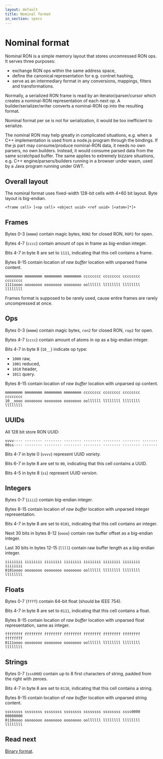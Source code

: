 ```yaml
---
layout: default
title: Nominal format
in_section: specs
---
```


# Nominal format

Nominal RON is a simple memory layout that stores uncomressed RON ops. It serves three purposes:

- exchange RON ops within the same address space,
- define the canonical representation for e.g. contnet hashing,
- serve as an intermediary format in any conversions, mappings, filters and transformations.

Normally, a serialized RON frame is read by an iterator/parser/cursor which creates a nominal-RON representation of each next op. A builder/serializer/writer converts a nominal-RON op into the resulting format.

Nominal format per se is not for serialization, it would be too inefficient to serialize.

The nominal RON may help greatly in complicated situations, e.g. when a C++ implementation is used from a node.js program through the bindings. If the js part may consume/produce nominal-RON data, it needs no own parsers, no own builders. Instead, it would consume parsed data from the same scratchpad buffer. The same applies to extremely bizzare situations, e.g. C++ engine/parsers/builders running in a browser under wasm, used by a Java program running under GWT.

## Overall layout

The nominal format uses fixed-width 128-bit cells with 4+60 bit layout. Byte layout is big-endian.

```
<frame cell> [<op cell> <object uuid> <ref uuid> [<atom>]*]+
```

## Frames

Bytes 0-3 (`mmmm`) contain magic bytes, `RON2` for closed RON, `ROP2` for open.

Bytes 4-7 (`cccc`) contain amount of ops in frame as big-endian integer.

Bits 4-7 in byte 8 are set to `1111`, indicating that this cell contains a frame.

Bytes 8-15 contain location of *raw buffer* location with unparsed frame content.

```
mmmmmmmm mmmmmmmm mmmmmmmm mmmmmmmm cccccccc cccccccc cccccccc cccccccc
1111oooo oooooooo oooooooo oooooooo oollllll llllllll llllllll llllllll
```

Frames format is supposed to be rarely used, cause entire frames are rarely uncompressed at once.

## Ops

Bytes 0-3 (`mmmm`) contain magic bytes, `ron2` for closed RON, `rop2` for open.

Bytes 4-7 (`cccc`) contain amount of atoms in op as a big-endian integer.

Bits 4-7 in byte 8 (`10__`) indicate op type:

- `1000` raw,
- `1001` reduced,
- `1010` header,
- `1011` query.

Bytes 8-15 contain location of *raw buffer* location with unparsed op content.

```
mmmmmmmm mmmmmmmm mmmmmmmm mmmmmmmm cccccccc cccccccc cccccccc cccccccc
10__oooo oooooooo oooooooo oooooooo oollllll llllllll llllllll llllllll
```

## UUIDs

All 128 bit store RON UUID:

```
vvvv···· ········ ········ ········ ········ ········ ········ ·······
00ss···· ········ ········ ········ ········ ········ ········ ·······
```

Bits 4-7 in byte 0 (`vvvv`) represent UUID *variety.*

Bits 6-7 in byte 8 are set to `00`, indicating that this cell contains a UUID.

Bits 4-5 in byte 8 (`ss`) represent UUID *version*.

## Integers

Bytes 0-7 (`iiii`) contain big-endian integer.

Bytes 8-15 contain location of *raw buffer* location with unparsed integer representation.

Bits 4-7 in byte 8 are set to `0101`, indicating that this cell contains an integer.

Next 30 bits in bytes 8-12 (`oooo`) contain raw buffer offset as a big-endian integer.

Last 30 bits in bytes 12-15 (`llll`) contain raw buffer length as a big-endian integer.

```
iiiiiiii iiiiiiii iiiiiiii iiiiiiii iiiiiiii iiiiiiii iiiiiiii iiiiiiii
0101oooo oooooooo oooooooo oooooooo oollllll llllllll llllllll llllllll
```

## Floats

Bytes 0-7 (`ffff`) contain 64-bit float (should be IEEE 754).

Bits 4-7 in byte 8 are set to `0111`, indicating that this cell contains a float.

Bytes 8-15 contain location of *raw buffer* location with unparsed float representation, same as integer.

```
ffffffff ffffffff ffffffff ffffffff ffffffff ffffffff ffffffff ffffffff
0111oooo oooooooo oooooooo oooooooo oollllll llllllll llllllll llllllll
```

## Strings

Bytes 0-7 (`sss000`) contain up to 8 first characters of string, padded from the right with zeroes.

Bits 4-7 in byte 8 are set to `0110`, indicating that this cell contains a string.

Bytes 8-15 contain location of *raw buffer* location with unparsed string content.

```
ssssssss ssssssss ssssssss ssssssss ssssssss ssssssss ssss0000 00000000
0110oooo oooooooo oooooooo oooooooo oollllll llllllll llllllll llllllll
```

## Read next

[Binary format](../binary/).